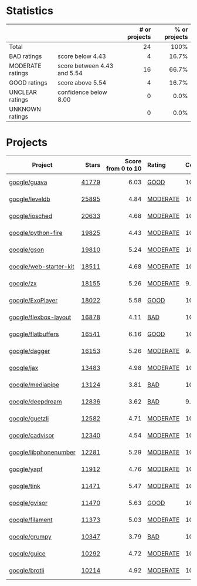 # Statistics

|                  |                                                         | # or projects             |  % or projects              |
| :--------------- | :------------------------------------------------------ | ------------------------: | --------------------------: |
| Total            |                                                         | 24      |                        100% |
| BAD ratings      | score below 4.43                        | 4      |      16.7% |
| MODERATE ratings | score between 4.43 and 5.54 | 16 | 66.7% |
| GOOD ratings     | score above 5.54                            | 4     |     16.7% |
| UNCLEAR ratings  | confidence below 8.00                    | 0  |  0.0% |
| UNKNOWN ratings  |                                                         | 0  |  0.0% |

# Projects

| Project | Stars | Score<br>from&nbsp;0&nbsp;to&nbsp;10 | Rating | Confidence | Last<br>updated |
| ------- | ----: | -----------------------------------: | :----- | :--------- | --------------- |
| [google/guava](google/guava.md) | [41779](https://github.com/google/guava) | 6.03 | [GOOD](google/guava.md) | 10.00 | Jul 23, 2021 |
| [google/leveldb](google/leveldb.md) | [25895](https://github.com/google/leveldb) | 4.84 | [MODERATE](google/leveldb.md) | 10.00 | Jul 23, 2021 |
| [google/iosched](google/iosched.md) | [20633](https://github.com/google/iosched) | 4.68 | [MODERATE](google/iosched.md) | 10.00 | Jul 23, 2021 |
| [google/python-fire](google/python-fire.md) | [19825](https://github.com/google/python-fire) | 4.43 | [MODERATE](google/python-fire.md) | 10.00 | Jul 23, 2021 |
| [google/gson](google/gson.md) | [19810](https://github.com/google/gson) | 5.24 | [MODERATE](google/gson.md) | 10.00 | Jul 23, 2021 |
| [google/web-starter-kit](google/web-starter-kit.md) | [18511](https://github.com/google/web-starter-kit) | 4.68 | [MODERATE](google/web-starter-kit.md) | 10.00 | Jul 23, 2021 |
| [google/zx](google/zx.md) | [18155](https://github.com/google/zx) | 5.26 | [MODERATE](google/zx.md) | 9.87 | Jul 23, 2021 |
| [google/ExoPlayer](google/ExoPlayer.md) | [18022](https://github.com/google/ExoPlayer) | 5.58 | [GOOD](google/ExoPlayer.md) | 10.00 | Jul 23, 2021 |
| [google/flexbox-layout](google/flexbox-layout.md) | [16878](https://github.com/google/flexbox-layout) | 4.11 | [BAD](google/flexbox-layout.md) | 10.00 | Jul 23, 2021 |
| [google/flatbuffers](google/flatbuffers.md) | [16541](https://github.com/google/flatbuffers) | 6.16 | [GOOD](google/flatbuffers.md) | 10.00 | Jul 23, 2021 |
| [google/dagger](google/dagger.md) | [16153](https://github.com/google/dagger) | 5.26 | [MODERATE](google/dagger.md) | 9.87 | Jul 23, 2021 |
| [google/jax](google/jax.md) | [13483](https://github.com/google/jax) | 4.98 | [MODERATE](google/jax.md) | 10.00 | Jul 23, 2021 |
| [google/mediapipe](google/mediapipe.md) | [13124](https://github.com/google/mediapipe) | 3.81 | [BAD](google/mediapipe.md) | 10.00 | Jul 23, 2021 |
| [google/deepdream](google/deepdream.md) | [12836](https://github.com/google/deepdream) | 3.62 | [BAD](google/deepdream.md) | 9.87 | Jul 23, 2021 |
| [google/guetzli](google/guetzli.md) | [12582](https://github.com/google/guetzli) | 4.71 | [MODERATE](google/guetzli.md) | 10.00 | Jul 23, 2021 |
| [google/cadvisor](google/cadvisor.md) | [12340](https://github.com/google/cadvisor) | 4.54 | [MODERATE](google/cadvisor.md) | 10.00 | Jul 23, 2021 |
| [google/libphonenumber](google/libphonenumber.md) | [12281](https://github.com/google/libphonenumber) | 5.29 | [MODERATE](google/libphonenumber.md) | 10.00 | Jul 23, 2021 |
| [google/yapf](google/yapf.md) | [11912](https://github.com/google/yapf) | 4.76 | [MODERATE](google/yapf.md) | 10.00 | Jul 23, 2021 |
| [google/tink](google/tink.md) | [11471](https://github.com/google/tink) | 5.47 | [MODERATE](google/tink.md) | 10.00 | Jul 23, 2021 |
| [google/gvisor](google/gvisor.md) | [11470](https://github.com/google/gvisor) | 5.63 | [GOOD](google/gvisor.md) | 10.00 | Jul 23, 2021 |
| [google/filament](google/filament.md) | [11373](https://github.com/google/filament) | 5.03 | [MODERATE](google/filament.md) | 10.00 | Jul 23, 2021 |
| [google/grumpy](google/grumpy.md) | [10347](https://github.com/google/grumpy) | 3.79 | [BAD](google/grumpy.md) | 10.00 | Jul 23, 2021 |
| [google/guice](google/guice.md) | [10292](https://github.com/google/guice) | 4.72 | [MODERATE](google/guice.md) | 10.00 | Jul 23, 2021 |
| [google/brotli](google/brotli.md) | [10214](https://github.com/google/brotli) | 4.92 | [MODERATE](google/brotli.md) | 10.00 | Jul 23, 2021 |

